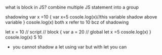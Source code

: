 what is block in JS?
combine multiple JS statement into a group

shadowing
var x =10
{
var x=5
cosole.log(x)//this variable shadow above variable
}
cosole.log(x)
both x refer to 10 bcz of shadowing

let x = 10 // script
// block
{
var a = 20 // global
let x =5
cosole.log(x)
}
cosole.log(x)
5
10

- you cannot shadow a let using var but with let you can
